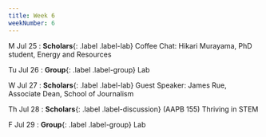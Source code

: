 ```yaml
---
title: Week 6
weekNumber: 6
---
```


M Jul 25
: **Scholars**{: .label .label-lab} Coffee Chat: Hikari Murayama, PhD student, Energy and Resources

Tu Jul 26
: **Group**{: .label .label-group} Lab

W Jul 27
: **Scholars**{: .label .label-lab} Guest Speaker: James Rue, Associate Dean, School of Journalism

Th Jul 28
: **Scholars**{: .label .label-discussion} (AAPB 155) Thriving in STEM

F Jul 29
: **Group**{: .label .label-group} Lab

